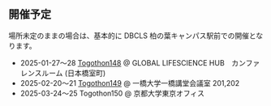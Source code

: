 ## 開催予定

場所未定のままの場合は、基本的に DBCLS 柏の葉キャンパス駅前での開催となります。

* 2025-01-27〜28 [Togothon148](https://github.com/dbcls/Togothon/wiki/Togothon148) @ GLOBAL LIFESCIENCE HUB　カンファレンスルーム (日本橋室町)
* 2025-02-20〜21 [Togothon149](https://github.com/dbcls/Togothon/wiki/Togothon149) @ 一橋大学一橋講堂会議室 201,202
* 2025-03-24〜25 Togothon150 @ 京都大学東京オフィス

